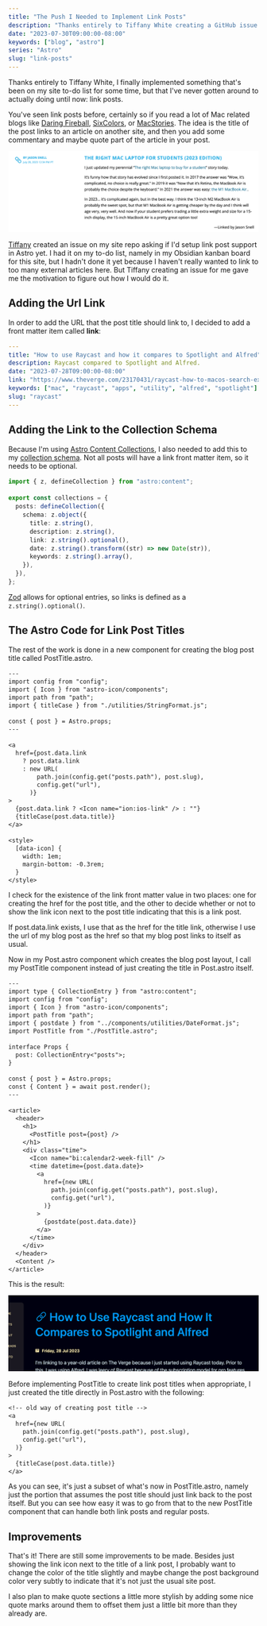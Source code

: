 ```yaml
---
title: "The Push I Needed to Implement Link Posts"
description: "Thanks entirely to Tiffany White creating a GitHub issue on my site repo, I finally implemented something that's been on my site to-do list for some time, but that I've never gotten around to actually doing until now: link posts."
date: "2023-07-30T09:00:00-08:00"
keywords: ["blog", "astro"]
series: "Astro"
slug: "link-posts"
---
```


Thanks entirely to Tiffany White, I finally implemented something that's been on my site to-do list for some time, but that I've never gotten around to actually doing until now: link posts.

You've seen link posts before, certainly so if you read a lot of Mac related blogs like [Daring Fireball](https://daringfireball.net), [SixColors](https://sixcolors.com), or [MacStories](https://www.macstories.net). The idea is the title of the post links to an article on another site, and then you add some commentary and maybe quote part of the article in your post.

[![A link post on SixColors](../../assets/images/posts/SixColorsLinkPost-EDA8EA55-4DF2-41CD-8A78-88C1277FBDA4.png)](/images/posts/SixColorsLinkPost-EDA8EA55-4DF2-41CD-8A78-88C1277FBDA4.jpg)

[Tiffany](https://github.com/twhite96) created an issue on my site repo asking if I'd setup link post support in Astro yet. I had it on my to-do list, namely in my Obsidian kanban board for this site, but I hadn't done it yet because I haven't really wanted to link to too many external articles here. But Tiffany creating an issue for me gave me the motivation to figure out how I would do it.

## Adding the Url Link

In order to add the URL that the post title should link to, I decided to add a front matter item called **link**:

```yaml
---
title: "How to use Raycast and how it compares to Spotlight and Alfred"
description: Raycast compared to Spotlight and Alfred.
date: "2023-07-28T09:00:00-08:00"
link: "https://www.theverge.com/23170431/raycast-how-to-macos-search-extensions-alfred-spotlight"
keywords: ["mac", "raycast", "apps", "utility", "alfred", "spotlight"]
slug: "raycast"
---
```

## Adding the Link to the Collection Schema

Because I'm using [Astro Content Collections](https://docs.astro.build/en/guides/content-collections/), I also needed to add this to my [collection schema](https://docs.astro.build/en/guides/content-collections/#defining-a-collection-schema). Not all posts will have a link front matter item, so it needs to be optional.

```ts title="src/content/config.ts"
import { z, defineCollection } from "astro:content";

export const collections = {
  posts: defineCollection({
    schema: z.object({
      title: z.string(),
      description: z.string(),
      link: z.string().optional(),
      date: z.string().transform((str) => new Date(str)),
      keywords: z.string().array(),
    }),
  }),
};

```

[Zod](https://docs.astro.build/en/guides/content-collections/#defining-datatypes-with-zod) allows for optional entries, so links is defined as a `z.string().optional()`.

## The Astro Code for Link Post Titles

The rest of the work is done in a new component for creating the blog post title called PostTitle.astro.

```astro title="src/components/PostTitle.astro"
---
import config from "config";
import { Icon } from "astro-icon/components";
import path from "path";
import { titleCase } from "./utilities/StringFormat.js";

const { post } = Astro.props;
---

<a
  href={post.data.link
    ? post.data.link
    : new URL(
        path.join(config.get("posts.path"), post.slug),
        config.get("url"),
      )}
>
  {post.data.link ? <Icon name="ion:ios-link" /> : ""}
  {titleCase(post.data.title)}
</a>

<style>
  [data-icon] {
    width: 1em;
    margin-bottom: -0.3rem;
  }
</style>
```

I check for the existence of the link front matter value in two places: one for creating the href for the post title, and the other to decide whether or not to show the link icon next to the post title indicating that this is a link post.

If post.data.link exists, I use that as the href for the title link, otherwise I use the url of my blog post as the href so that my blog post links to itself as usual.

Now in my Post.astro component which creates the blog post layout, I call my PostTitle component instead of just creating the title in Post.astro itself.

```astro title="src/components/Post.astro"
---
import type { CollectionEntry } from "astro:content";
import config from "config";
import { Icon } from "astro-icon/components";
import path from "path";
import { postdate } from "../components/utilities/DateFormat.js";
import PostTitle from "./PostTitle.astro";

interface Props {
  post: CollectionEntry<"posts">;
}

const { post } = Astro.props;
const { Content } = await post.render();
---

<article>
  <header>
    <h1>
      <PostTitle post={post} />
    </h1>
    <div class="time">
      <Icon name="bi:calendar2-week-fill" />
      <time datetime={post.data.date}>
        <a
          href={new URL(
            path.join(config.get("posts.path"), post.slug),
            config.get("url"),
          )}
        >
          {postdate(post.data.date)}
        </a>
      </time>
    </div>
  </header>
  <Content />
</article>
```

This is the result:

[![A link post on scottwillsey.com](../../assets/images/posts/MyLinkPost-1AE68B36-13DD-4184-B02D-758980D93F16.png)](/images/posts/MyLinkPost-1AE68B36-13DD-4184-B02D-758980D93F16.jpg)

Before implementing PostTitle to create link post titles when appropriate, I just created the title directly in Post.astro with the following:

```astro
<!-- old way of creating post title -->
<a
  href={new URL(
    path.join(config.get("posts.path"), post.slug),
    config.get("url"),
  )}
>
  {titleCase(post.data.title)}
</a>
```

As you can see, it's just a subset of what's now in PostTitle.astro, namely just the portion that assumes the post title should just link back to the post itself. But you can see how easy it was to go from that to the new PostTitle component that can handle both link posts and regular posts.

## Improvements

That's it! There are still some improvements to be made. Besides just showing the link icon next to the title of a link post, I probably want to change the color of the title slightly and maybe change the post background color very subtly to indicate that it's not just the usual site post.

I also plan to make quote sections a little more stylish by adding some nice quote marks around them to offset them just a little bit more than they already are.
